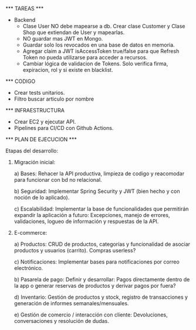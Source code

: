 *** TAREAS ***

- Backend
  - Clase User NO debe mapearse a db. Crear clase Customer y Clase Shop que extiendan de User y mapearlas.
  - NO guardar mas JWT en Mongo.
  - Guardar solo los revocados en una base de datos en memoria.
  - Agregar claim a JWT isAccessToken true/false para que Refresh Token no pueda utilizarse para acceder a recursos.
  - Cambiar lógica de validacion de Tokens. Solo verifica firma, expiracion, rol y si existe en blacklist.
  
*** CODIGO
- Crear tests unitarios.
- Filtro buscar articulo por nombre

*** INFRAESTRUCTURA
- Crear EC2 y ejecutar API.
- Pipelines para CI/CD con Github Actions.

*** PLAN DE EJECUCION ***

Etapas del desarrollo:

1) Migración inicial:

    a) Bases: Rehacer la API productiva, limpieza de codigo y reacomodar para funcionar con bd no relacional.
    
    b) Seguridad: Implementar Spring Security y JWT (bien hecho y con noción de lo aplicado).
  
    c) Escalabilidad: Implementar la base de funcionalidades que permitirán expandir la aplicación a futuro: Excepciones, manejo de errores, validaciones, logueo de información y respuestas de la API.


2) E-commerce:

    a) Productos: CRUD de productos, categorías y funcionalidad de asociar productos y usuarios (carrito). Compras userless?

    c) Notificaciones: Implementar bases para notificaciones por correo electrónico.

    b) Pasarela de pago: Definir y desarrollar: Pagos directamente dentro de la app o generar reservas de productos y derivar pagos por fuera?

    d) Inventario: Gestión de productos y stock, registro de transacciones y generación de informes semanales/mensuales.

    e) Gestión de comercio / interacción con cliente: Devoluciones, conversaciones y resolución de dudas.
